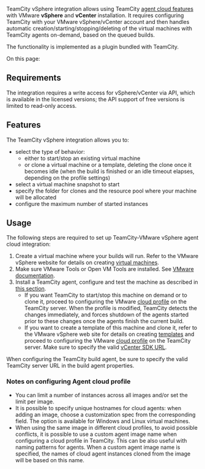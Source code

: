 [//]: # (title: Setting Up TeamCity for VMware vSphere and vCenter)
[//]: # (auxiliary-id: Setting Up TeamCity for VMware vSphere and vCenter)
TeamCity vSphere integration allows using TeamCity [agent cloud features](teamcity-integration-with-cloud-solutions.md) with VMware __vSphere__ and __vCenter__ installation. It requires configuring TeamCity with your VMware vSphere/vCenter account and then handles automatic creation/starting/stopping/deleting of the virtual machines with TeamCity agents on\-demand, based on the queued builds.

The functionality is implemented as a plugin bundled with TeamCity.

On this page:

<tag-list of="chapter" mode="tree" depth="4"/>

## Requirements

<note>

 The integration requires a write access for vSphere/vCenter via API, which is available in the licensed versions; the API support of free versions is limited to read-only  access.
</note>

## Features

The TeamCity vSphere integration allows you to:
* select the type of behavior:
  * either to start/stop an existing virtual machine
  * or clone a virtual machine or a template, deleting the clone once it becomes idle (when the build is finished or an idle timeout elapses, depending on the profile settings)
* select a virtual machine snapshot to start
* specify the folder for clones and the resource pool where your machine will be allocated
* configure the maximum number of started instances

## Usage

The following steps are required to set up TeamCity-VMware vSphere agent cloud integration:

1. Create a virtual machine where your builds will run. Refer to the VMware vSphere website for details on creating [virtual machines](https://pubs.vmware.com/vsphere-51/index.jsp#com.vmware.vsphere.vm_admin.doc/GUID-7834894B-DD17-4D59-A9BF-A33D02478521.html).
2. Make sure VMware Tools or Open VM Tools are installed. See [VMware documentation](https://docs.vmware.com/en/VMware-Tools/10.1.0/com.vmware.vsphere.vmwaretools.doc/GUID-28C39A00-743B-4222-B697-6632E94A8E72.html).
3. Install a TeamCity agent, configure and test the machine as described in [this section](teamcity-integration-with-cloud-solutions.md#Preparing+a+virtual+machine).
   * If you want TeamCity to start/stop this machine on demand or to clone it, proceed to configuring the VMware [cloud profile](agent-cloud-profile.md) on the TeamCity server.  When the profile is modified, TeamCity detects the changes immediately, and forces shutdown of the agents started prior to these changes once the agents finish the current build.
   * If you want to create a template of this machine and clone it, refer to the VMware vSphere web site for details on creating [templates](https://pubs.vmware.com/vsphere-51/index.jsp#com.vmware.vsphere.vm_admin.doc/GUID-F40130B0-0194-4A41-91FA-1A967721924B.html) and proceed to configuring the VMware [cloud profile](agent-cloud-profile.md) on the TeamCity server. Make sure to specify the valid [vCenter SDK URL](https://pubs.vmware.com/vsphere-51/topic/com.vmware.vsphere.install.doc/GUID-191D86C8-EEF4-4198-9C11-2E0F25D2AB89.html).

<note>

When configuring the TeamCity build agent, be sure to specify the valid TeamCity server URL in the build agent properties.
</note>

### Notes on configuring Agent cloud profile

* You can limit a number of instances across all images and/or set the limit per image. 
* It is possible to specify unique hostnames for cloud agents: when adding an image, choose a customization spec from the corresponding field. The option is available for Windows and Linux virtual machines.
* When using the same image in different cloud profiles, to avoid possible conflicts, it is possible to use a custom agent image name when configuring a cloud profile in TeamCity. This can be also useful with naming patterns for agents. When a custom agent image name is specified, the names of cloud agent instances cloned from the image will be based on this name.
 

 
